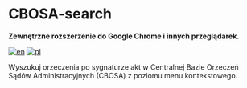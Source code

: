 # CBOSA-search
**Zewnętrzne rozszerzenie do Google Chrome i innych przeglądarek.**

[![en](https://img.shields.io/badge/lang-en-red.svg)](https://github.com/HerrDiesel/CBOSA-search/blob/main/README.md)
[![pl](https://img.shields.io/badge/lang-pl-white.svg)](https://github.com/HerrDiesel/CBOSA-search/blob/main/README.pl.md)

Wyszukuj orzeczenia po sygnaturze akt w Centralnej Bazie Orzeczeń Sądów Administracyjnych (CBOSA) z poziomu menu kontekstowego.
